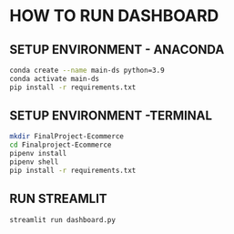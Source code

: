 # HOW TO RUN DASHBOARD

## SETUP ENVIRONMENT - ANACONDA
```bash
conda create --name main-ds python=3.9
conda activate main-ds
pip install -r requirements.txt
```
## SETUP ENVIRONMENT -TERMINAL
```bash
mkdir FinalProject-Ecommerce
cd Finalproject-Ecommerce
pipenv install
pipenv shell
pip install -r requirements.txt
```
## RUN STREAMLIT
```bash
streamlit run dashboard.py
```

